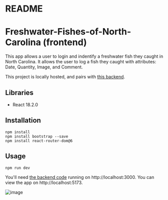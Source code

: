# README
# Freshwater-Fishes-of-North-Carolina (frontend)

This app allows a user to login and indentify a freshwater fish they caught in North Carolina. It allows the user to log a fish they caught with attributes: Date, Quantity, Image, and Comment.

This project is locally hosted, and pairs with [this backend](https://github.com/coledprice/capstone).

## Libraries
<ul>
<li>React 18.2.0</li>
</ul>

## Installation
```
npm install
npm install bootstrap --save
npm install react-router-dom@6
```

## Usage
```
npm run dev
```

You'll need [the backend code](https://github.com/coledprice/capstone) running on http://localhost:3000. You can view the app on http://localhost:5173.

![image](https://user-images.githubusercontent.com/116182313/215862732-e5ab2ec1-6383-43a5-a715-77c425873529.png)
